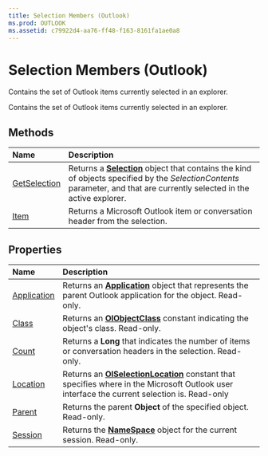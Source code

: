 ```yaml
---
title: Selection Members (Outlook)
ms.prod: OUTLOOK
ms.assetid: c79922d4-aa76-ff48-f163-8161fa1ae0a8
---
```



# Selection Members (Outlook)
Contains the set of Outlook items currently selected in an explorer.

Contains the set of Outlook items currently selected in an explorer.


## Methods



|**Name**|**Description**|
|:-----|:-----|
|[GetSelection](selection-getselection-method-outlook.md)|Returns a  **[Selection](selection-object-outlook.md)** object that contains the kind of objects specified by the _SelectionContents_ parameter, and that are currently selected in the active explorer.|
|[Item](selection-item-method-outlook.md)|Returns a Microsoft Outlook item or conversation header from the selection.|

## Properties



|**Name**|**Description**|
|:-----|:-----|
|[Application](selection-application-property-outlook.md)|Returns an  **[Application](application-object-outlook.md)** object that represents the parent Outlook application for the object. Read-only.|
|[Class](selection-class-property-outlook.md)|Returns an  **[OlObjectClass](olobjectclass-enumeration-outlook.md)** constant indicating the object's class. Read-only.|
|[Count](selection-count-property-outlook.md)|Returns a  **Long** that indicates the number of items or conversation headers in the selection. Read-only.|
|[Location](selection-location-property-outlook.md)|Returns an  **[OlSelectionLocation](olselectionlocation-enumeration-outlook.md)** constant that specifies where in the Microsoft Outlook user interface the current selection is. Read-only|
|[Parent](selection-parent-property-outlook.md)|Returns the parent  **Object** of the specified object. Read-only.|
|[Session](selection-session-property-outlook.md)|Returns the  **[NameSpace](namespace-object-outlook.md)** object for the current session. Read-only.|

